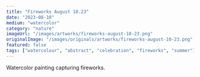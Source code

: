```yaml
---
title: "Fireworks August 10.23"
date: "2023-08-10"
medium: "watercolor"
category: "nature"
imageUrl: "/images/artworks/fireworks-august-10-23.png"
originalImage: "/images/originals/artworks/fireworks-august-10-23.png"
featured: false
tags: ["watercolour", "abstract", "celebration", "fireworks", "summer"]
---
```


Watercolor painting capturing fireworks.
